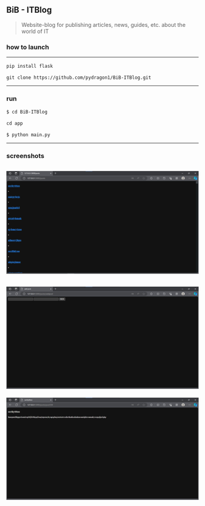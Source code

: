 ## BiB - ITBlog
> Website-blog for publishing articles, news, guides, etc. about the world of IT

### how to launch

---

```
pip install flask
```

```
git clone https://github.com/pydragon1/BiB-ITBlog.git
```

---
### run
```
$ cd BiB-ITBlog
```
```
cd app
```
```
$ python main.py
```
---
### screenshots


![posts](img\img_3.jpg 'posts')
---

![rp](img/img_2.jpg "Add post")
---

![reding](img\img_1.jpg "reading post")